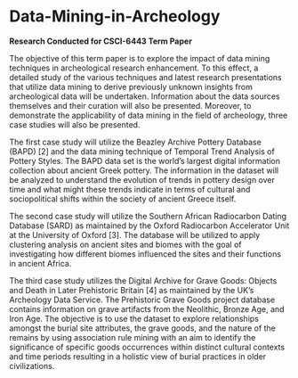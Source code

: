 # Data-Mining-in-Archeology 

**Research Conducted for CSCI-6443 Term Paper**

The objective of this term paper is to explore the impact of data mining techniques in archeological research enhancement. To this effect, a detailed study of the various techniques and latest research presentations that utilize data mining to derive previously unknown insights from archeological data will be undertaken. Information about the data sources themselves and their curation will also be presented. Moreover, to demonstrate the applicability of data mining in the field of archeology, three case studies will also be presented. 

The first case study will utilize the Beazley Archive Pottery Database (BAPD) [2] and the data mining technique of Temporal Trend Analysis of Pottery Styles. The BAPD data set is the world’s largest digital information collection about ancient Greek pottery. The information in the dataset will be analyzed to understand the evolution of trends in pottery design over time and what might these trends indicate in terms of cultural and sociopolitical shifts within the society of ancient Greece itself.  

The second case study will utilize the Southern African Radiocarbon Dating Database (SARD) as maintained by the Oxford Radiocarbon Accelerator Unit at the University of Oxford [3]. The database will be utilized to apply clustering analysis on ancient sites and biomes with the goal of investigating how different biomes influenced the sites and their functions in ancient Africa. 

The third case study utilizes the Digital Archive for Grave Goods: Objects and Death in Later Prehistoric Britain [4] as maintained by the UK’s Archeology Data Service. The Prehistoric Grave Goods project database contains information on grave artifacts from the Neolithic, Bronze Age, and Iron Age. The objective is to use the dataset to explore relationships amongst the burial site attributes, the grave goods, and the nature of the remains by using association rule mining with an aim to identify the significance of specific goods occurrences within distinct cultural contexts and time periods resulting in a holistic view of burial practices in older civilizations.
